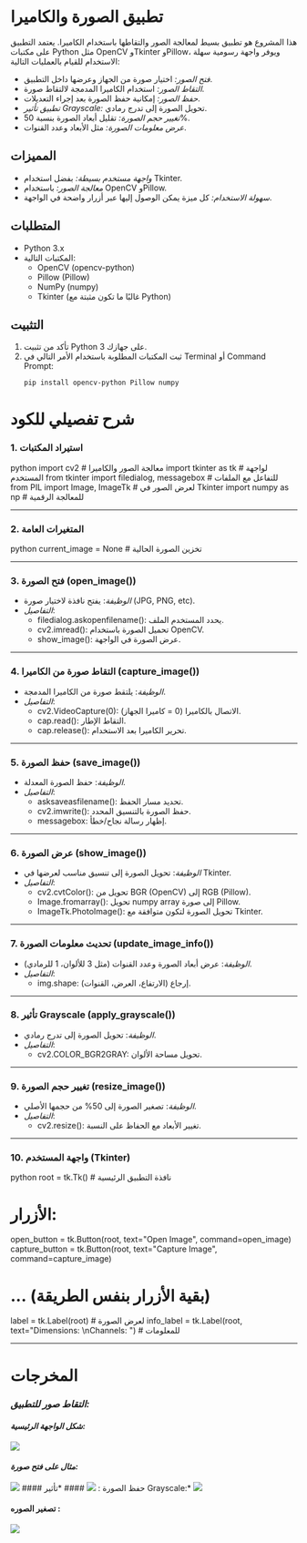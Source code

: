 # تطبيق الصورة والكاميرا

هذا المشروع هو تطبيق بسيط لمعالجة الصور والتقاطها باستخدام الكاميرا. يعتمد التطبيق على مكتبات Python مثل OpenCV وTkinter وPillow، ويوفر واجهة رسومية سهلة الاستخدام للقيام بالعمليات التالية:

- *فتح الصور:* اختيار صورة من الجهاز وعرضها داخل التطبيق.
- *التقاط الصور:* استخدام الكاميرا المدمجة لالتقاط صورة.
- *حفظ الصور:* إمكانية حفظ الصورة بعد إجراء التعديلات.
- *تطبيق تأثير Grayscale:* تحويل الصورة إلى تدرج رمادي.
- *تغيير حجم الصورة:* تقليل أبعاد الصورة بنسبة 50%.
- *عرض معلومات الصورة:* مثل الأبعاد وعدد القنوات.

## المميزات

- *واجهة مستخدم بسيطة:* بفضل استخدام Tkinter.
- *معالجة الصور:* باستخدام OpenCV وPillow.
- *سهولة الاستخدام:* كل ميزة يمكن الوصول إليها عبر أزرار واضحة في الواجهة.

## المتطلبات

- Python 3.x
- المكتبات التالية:
  - OpenCV (opencv-python)
  - Pillow (Pillow)
  - NumPy (numpy)
  - Tkinter (غالبًا ما تكون مثبتة مع Python)

## التثبيت

1. تأكد من تثبيت Python 3 على جهازك.
2. ثبت المكتبات المطلوبة باستخدام الأمر التالي في Terminal أو Command Prompt:
   ```bash
   pip install opencv-python Pillow numpy


# شرح تفصيلي للكود

### 1. استيراد المكتبات
python
import cv2          # معالجة الصور والكاميرا
import tkinter as tk # لواجهة المستخدم
from tkinter import filedialog, messagebox # للتفاعل مع الملفات
from PIL import Image, ImageTk # لعرض الصور في Tkinter
import numpy as np   # للمعالجة الرقمية


---

### 2. المتغيرات العامة
python
current_image = None # تخزين الصورة الحالية


---

### 3. فتح الصورة (open_image())
- *الوظيفة*: يفتح نافذة لاختيار صورة (JPG, PNG, etc).
- *التفاصيل*:
  - filedialog.askopenfilename(): يحدد المستخدم الملف.
  - cv2.imread(): تحميل الصورة باستخدام OpenCV.
  - show_image(): عرض الصورة في الواجهة.

---

### 4. التقاط صورة من الكاميرا (capture_image())
- *الوظيفة*: يلتقط صورة من الكاميرا المدمجة.
- *التفاصيل*:
  - cv2.VideoCapture(0): الاتصال بالكاميرا (0 = كاميرا الجهاز).
  - cap.read(): التقاط الإطار.
  - cap.release(): تحرير الكاميرا بعد الاستخدام.

---

### 5. حفظ الصورة (save_image())
- *الوظيفة*: حفظ الصورة المعدلة.
- *التفاصيل*:
  - asksaveasfilename(): تحديد مسار الحفظ.
  - cv2.imwrite(): حفظ الصورة بالتنسيق المحدد.
  - messagebox: إظهار رسالة نجاح/خطأ.

---

### 6. عرض الصورة (show_image())
- *الوظيفة*: تحويل الصورة إلى تنسيق مناسب لعرضها في Tkinter.
- *التفاصيل*:
  - cv2.cvtColor(): تحويل من BGR (OpenCV) إلى RGB (Pillow).
  - Image.fromarray(): تحويل numpy array إلى صورة Pillow.
  - ImageTk.PhotoImage(): تحويل الصورة لتكون متوافقة مع Tkinter.

---

### 7. تحديث معلومات الصورة (update_image_info())
- *الوظيفة*: عرض أبعاد الصورة وعدد القنوات (مثل 3 للألوان، 1 للرمادي).
- *التفاصيل*:
  - img.shape: إرجاع (الارتفاع، العرض، القنوات).

---

### 8. تأثير Grayscale (apply_grayscale())
- *الوظيفة*: تحويل الصورة إلى تدرج رمادي.
- *التفاصيل*:
  - cv2.COLOR_BGR2GRAY: تحويل مساحة الألوان.

---

### 9. تغيير حجم الصورة (resize_image())
- *الوظيفة*: تصغير الصورة إلى 50% من حجمها الأصلي.
- *التفاصيل*:
  - cv2.resize(): تغيير الأبعاد مع الحفاظ على النسبة.

---

### 10. واجهة المستخدم (Tkinter)
python
root = tk.Tk() # نافذة التطبيق الرئيسية
# الأزرار:
open_button = tk.Button(root, text="Open Image", command=open_image)
capture_button = tk.Button(root, text="Capture Image", command=capture_image)
# ... (بقية الأزرار بنفس الطريقة)
label = tk.Label(root) # لعرض الصورة
info_label = tk.Label(root, text="Dimensions: \nChannels: ") # للمعلومات


---
# المخرجات 

###  *التقاط صور للتطبيق:*
#### *شكل الواجهة الرئيسية:*  
  <img src="https://github.com/user-attachments/assets/e3dd569f-2e06-4448-bfd4-90c15de1d488" widt="100" >

#### *مثال على فتح صورة:*  
 <img src="https://github.com/user-attachments/assets/6abeaec3-cc70-401e-a2e1-654b9c299167" widt="100" >
  #### حفظ الصورة :

<img src="https://github.com/user-attachments/assets/293db28a-1c0f-435c-a389-56d7d623d51e" widt="100" >
#### *تأثير Grayscale:*  

  <img src="https://github.com/user-attachments/assets/be2ac236-1be0-4444-85d9-d695c8427760" widt="100" >

  #### تصغير الصوره :
<img src="https://github.com/user-attachments/assets/6deb5756-ef68-4ed7-9447-4566a00e0f6e" widt="100" >
   

